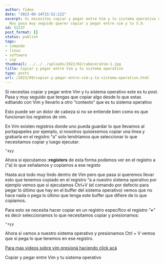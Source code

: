 ```yaml
---
author: fideo
date: "2023-09-14T15:52:22Z"
excerpt: Si necesitas copiar y pegar entre Vim y tu sistema operativo este es tu posts.
  Nos pasa muy seguido querer copiar y pegar entre vim y tu S.O.
id: 52237
post_format: []
status: publish
tags:
- comando
- linux
- software
- vim
thumbnail: ../../../uploads/2022/02/cabeceraVim-1.jpg
title: Copiar y pegar entre Vim y tu sistema operativo
type: posts
url: /2023/09/copiar-y-pegar-entre-vim-y-tu-sistema-operativo.html
---
```


Si necesitas copiar y pegar entre Vim y tu sistema operativo este es tu post. Pasa y muy seguido que tengas que copiar algo desde lo que estas editando con Vim y llevarlo a otro “contexto” que es tu sistema operativo

Esto puede ser un dolor de cabeza si no se entiende bien como es que funcionan los registros de vim.

En Vim existen registros donde uno pueda guardar lo que llevamos al portapapeles por ejemplo, si nosotros quisiesemos copiar una línea y grabarla en el registro “a” solo tendríamos que seleccionar lo que necesitamos copiar y luego ejecutar:

```
"ayy
```

Ahora si ejecutamos **:registers** de esta forma podemos ver en el registro a (“a) lo que señalamos y copiamos a ese registo

Hasta acá todo muy lindo dentro de Vim pero que pasa si queremos llevar esto que tenemos copiado en el registro “a a nuestro sistema operativo por ejemplo vemos que si ejecutamos Ctrl+V (el comando por defecto para pegar lo último que hay en el buffer del sistema operativo) vemos que no hace nada o pega lo último que tenga este buffer que difiere de lo que copiamos.

Para esto se necesita hacer copiar en un registro específico el registro “**+**” es decir seleccionamos lo que necesitamos copiar y presionamos:

```
"+yy
```

Ahora si vamos a nuestro sistema operativo y presionamos Ctrl + V vemos que si pega lo que tenemos en ese registro.

[Para mas videos sobre vim presioná haciendo click acá](/tags/#vim)

Copiar y pegar entre Vim y tu sistema operativo
